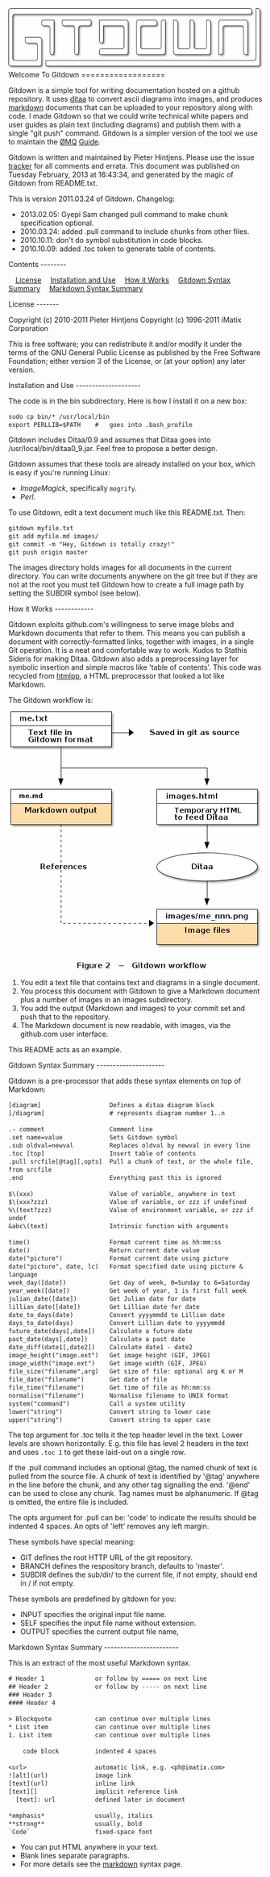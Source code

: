 
<center>
<img src="https://github.com/imatix/gitdown/raw/master/images/README_1.png" alt="1">
</center>

<A name="toc1-17" title="Welcome To Gitdown" />
Welcome To Gitdown
==================

Gitdown is a simple tool for writing documentation hosted on a github repository.  It uses [ditaa][] to convert ascii diagrams into images, and produces [markdown][] documents that can be uploaded to your repository along with code.  I made Gitdown so that we could write technical white papers and user guides as plain text (including diagrams) and publish them with a single "git push" command.  Gitdown is a simpler version of the tool we use to maintain the [ØMQ][zeromq] [Guide][zguide].

Gitdown is written and maintained by Pieter Hintjens.  Please use the issue [tracker][] for all comments and errata.  This document was published on Tuesday February, 2013 at 16:43:34, and generated by the magic of Gitdown from README.txt.

This is version 2011.03.24 of Gitdown. Changelog:

* 2013.02.05: Gyepi Sam changed pull command to make chunk specification optional.
* 2010.03.24: added .pull command to include chunks from other files.
* 2010.10.11: don't do symbol substitution in code blocks.
* 2010.10.09: added .toc token to generate table of contents.

<A name="toc2-32" title="Contents" />
Contents
--------

&emsp;<a href="#toc2-38">License</a>
&emsp;<a href="#toc2-47">Installation and Use</a>
&emsp;<a href="#toc2-72">How it Works</a>
&emsp;<a href="#toc2-127">Gitdown Syntax Summary</a>
&emsp;<a href="#toc2-193">Markdown Syntax Summary</a>

<A name="toc2-38" title="License" />
License
-------

Copyright (c) 2010-2011 Pieter Hintjens
Copyright (c) 1996-2011 iMatix Corporation

This is free software; you can redistribute it and/or modify it under the terms of the GNU General Public License as published by the Free Software Foundation; either version 3 of the License, or (at your option) any later version.

<A name="toc2-47" title="Installation and Use" />
Installation and Use
--------------------

The code is in the bin subdirectory.  Here is how I install it on a new box:

    sudo cp bin/* /usr/local/bin
    export PERLLIB=$PATH    #   goes into .bash_profile

Gitdown includes Ditaa/0.9 and assumes that Ditaa goes into /usr/local/bin/ditaa0_9.jar.  Feel free to propose a better design.

Gitdown assumes that these tools are already installed on your box, which is easy if you're running Linux:

* *ImageMagick*, specifically `mogrify`.
* *Perl*.

To use Gitdown, edit a text document much like this README.txt.  Then:

    gitdown myfile.txt
    git add myfile.md images/
    git commit -m "Hey, Gitdown is totally crazy!"
    git push origin master

The images directory holds images for all documents in the current directory.  You can write documents anywhere on the git tree but if they are not at the root you must tell Gitdown how to create a full image path by setting the SUBDIR symbol (see below).

<A name="toc2-72" title="How it Works" />
How it Works
------------

Gitdown exploits github.com's willingness to serve image blobs and Markdown documents that refer to them.  This means you can publish a document with correctly-formatted links, together with images, in a single Git operation.  It is a neat and comfortable way to work.  Kudos to Stathis Sideris for making Ditaa.  Gitdown also adds a preprocessing layer for symbolic insertion and simple macros like 'table of contents'.  This code was recycled from [htmlpp](http://legacy.imatix.com/html/htmlpp/), a HTML preprocessor that looked a lot like Markdown.

The Gitdown workflow is:

<center>
<img src="https://github.com/imatix/gitdown/raw/master/images/README_2.png" alt="2">
</center>

1. You edit a text file that contains text and diagrams in a single document.
2. You process this document with Gitdown to give a Markdown document plus a number of images in an images subdirectory.
3. You add the output (Markdown and images) to your commit set and push that to the repository.
4. The Markdown document is now readable, with images, via the github.com user interface.

This README acts as an example.

<A name="toc2-127" title="Gitdown Syntax Summary" />
Gitdown Syntax Summary
---------------------

Gitdown is a pre-processor that adds these syntax elements on top of Markdown:

    [diagram]                   Defines a ditaa diagram block
    [/diagram]                  # represents diagram number 1..n

    .- comment                  Comment line
    .set name=value             Sets Gitdown symbol
    .sub oldval=newval          Replaces oldval by newval in every line
    .toc [top]                  Insert table of contents
    .pull srcfile[@tag][,opts]  Pull a chunk of text, or the whole file, from srcfile
    .end                        Everything past this is ignored

    $\(xxx)                     Value of variable, anywhere in text
    $\(xxx?zzz)                 Value of variable, or zzz if undefined
    %\(text?zzz)                Value of environment variable, or zzz if undef
    &abc\(text)                 Intrinsic function with arguments

    time()                      Format current time as hh:mm:ss
    date()                      Return current date value
    date("picture")             Format current date using picture
    date("picture", date, lc)   Format specified date using picture & language
    week_day([date])            Get day of week, 0=Sunday to 6=Saturday
    year_week([date])           Get week of year, 1 is first full week
    julian_date([date])         Get Julian date for date
    lillian_date([date])        Get Lillian date for date
    date_to_days(date)          Convert yyyymmdd to Lillian date
    days_to_date(days)          Convert Lillian date to yyyymmdd
    future_date(days[,date])    Calculate a future date
    past_date(days[,date])      Calculate a past date
    date_diff(date1[,date2])    Calculate date1 - date2
    image_height("image.ext")   Get image height (GIF, JPEG)
    image_width("image.ext")    Get image width (GIF, JPEG)
    file_size("filename",arg)   Get size of file: optional arg K or M
    file_date("filename")       Get date of file
    file_time("filename")       Get time of file as hh:mm:ss
    normalise("filename")       Normalise filename to UNIX format
    system("command")           Call a system utility
    lower("string")             Convert string to lower case
    upper("string")             Convert string to upper case

The top argument for .toc tells it the top header level in the text. Lower levels are shown horizontally.  E.g. this file has level 2 headers in the text and uses `.toc 1` to get these laid-out on a single row.

If the .pull command includes an optional @tag, the named chunk of text is pulled from the source file.
A chunk of text is identified by '@tag' anywhere in the line before the chunk, and any other tag signalling the end. '@end' can be used to close any chunk. Tag names must be alphanumeric.
If @tag is omitted, the entire file is included.

The opts argument for .pull can be: 'code' to indicate the results should be indented 4 spaces.
An opts of 'left' removes any left margin.


These symbols have special meaning:

* GIT defines the root HTTP URL of the git repository.
* BRANCH defines the respository branch, defaults to 'master'.
* SUBDIR defines the sub/dir/ to the current file, if not empty, should end in / if not empty.

These symbols are predefined by gitdown for you:

* INPUT specifies the original input file name.
* SELF specifies the input file name without extension.
* OUTPUT specifies the current output file name,

<A name="toc2-193" title="Markdown Syntax Summary" />
Markdown Syntax Summary
-----------------------

This is an extract of the most useful Markdown syntax.

    # Header 1              or follow by ===== on next line
    ## Header 2             or follow by ----- on next line
    ### Header 3
    #### Header 4

    > Blockquote            can continue over multiple lines
    * List item             can continue over multiple lines
    1. List item            can continue over multiple lines

        code block          indented 4 spaces

    <url>                   automatic link, e.g. <ph@imatix.com>
    ![alt](url)             image link
    [text](url)             inline link
    [text][]                implicit reference link
      [text]: url           defined later in document

    *emphasis*              usually, italics
    **strong**              usually, bold
    `Code`                  fixed-space font

* You can put HTML anywhere in your text.
* Blank lines separate paragraphs.
* For more details see the [markdown][] syntax page.

[zeromq]:       http://www.zeromq.com
[zguide]:       http://zguide.zeromq.org
[tracker]:      https://github.com/imatix/gitdown/issues
[markdown]:     http://daringfireball.net/projects/markdown/syntax
[ditaa]:        http://ditaa.org
